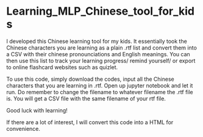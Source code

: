 # Learning_MLP_Chinese_tool_for_kids
I developed this Chinese learning tool for my kids. It essentially took the Chinese characters you are learning as a plain .rtf list and convert them into a CSV with their chinese pronounciations and English meanings. You can then use this list to track your learning progress/ remind yourself/ or export to online flashcard websites such as quizlet.

To use this code, simply download the codes, input all the Chinese characters that you are learning in .rtf. Open up jupyter notebook and let it run. Do remember to change the filename to whatever filename the .rtf file is. You will get a CSV file with the same filename of your rtf file. 

Good luck with learning!

If there are a lot of interest, I will convert this code into a HTML for convenience.
